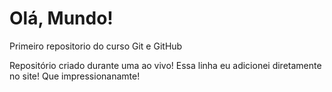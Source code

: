 # Olá, Mundo!
 Primeiro repositorio do curso Git e GitHub

 Repositório criado durante uma ao vivo!
 Essa linha eu adicionei diretamente no site! Que impressionanamte!
